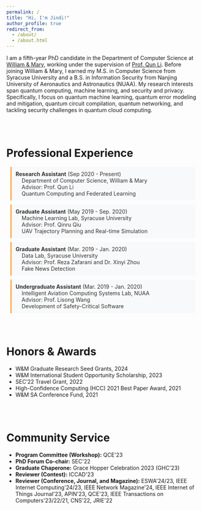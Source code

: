 ```yaml
---
permalink: /
title: "Hi, I'm Jindi!"
author_profile: true
redirect_from: 
  - /about/
  - /about.html
---
```


I am a fifth-year PhD candidate in the Department of Computer Science at [William & Mary](https://www.wm.edu/), working under the supervision of [Prof. Qun Li](https://www.cs.wm.edu/~liqun/). Before joining William & Mary, I earned my M.S. in Computer Science from Syracuse University and a B.S. in Information Security from Nanjing University of Aeronautics and Astronautics (NUAA). My research interests span quantum computing, machine learning, and security and privacy. Specifically, I focus on quantum machine learning, quantum error modeling and mitigation, quantum circuit compilation, quantum networking, and tackling security challenges in quantum cloud computing.

<br>
<br>

Professional Experience
======

<style>
    .blue-quote {
        border-left: 4px solid #ffb563; /* Orange border */
        background-color: #f8f9fa; /* Light grey background */
        color: #333; /* Dark grey text color */
        padding: 10px 10px;
        margin: 10px;
        font-style: normal;
    }
  
  .green-quote {
        border-left: 4px solid #9cc5a1; /* Orange border */
        background-color: #f8f9fa; /* Light grey background */
        color: #333; /* Dark grey text color */
        padding: 10px 10px;
        margin: 10px;
      font-style: normal;
    }
</style>

<blockquote class="blue-quote">
<strong>Research Assistant</strong> (Sep 2020 - Present) <br>
&nbsp; &nbsp; Department of Computer Science, William & Mary <br>
&nbsp; &nbsp; Advisor: Prof. Qun Li <br>
&nbsp; &nbsp; Quantum Computing and Federated Learning
</blockquote>

<blockquote class="blue-quote">
<strong>Graduate Assistant</strong> (May 2019 - Sep. 2020) <br>
&nbsp; &nbsp; Machine Learning Lab, Syracuse University <br>
&nbsp; &nbsp; Advisor: Prof. Qinru Qiu <br>
&nbsp; &nbsp; UAV Trajectory Planning and Real-time Simulation
</blockquote>

<blockquote class="blue-quote">
<strong>Graduate Assistant</strong> (Mar. 2019 - Jan. 2020) <br>
&nbsp; &nbsp; Data Lab, Syracuse University <br>
&nbsp; &nbsp; Advisor: Prof. Reza Zafarani and Dr. Xinyi Zhou <br>
&nbsp; &nbsp; Fake News Detection
</blockquote>

<blockquote class="blue-quote">
<strong>Undergraduate Assistant</strong> (Mar. 2019 - Jan. 2020) <br>
&nbsp; &nbsp; Intelligent Aviation Computing Systems Lab, NUAA <br>
&nbsp; &nbsp; Advisor: Prof. Lisong Wang <br>
&nbsp; &nbsp; Development of Safety-Critical Software
</blockquote>

<br>
<br>



Honors & Awards
======
- W&M Graduate Research Seed Grants, 2024
- W&M International Student Opportunity Scholarship, 2023
- SEC’22 Travel Grant, 2022
- High-Confidence Computing (HCC) 2021 Best Paper Award, 2021
- W&M SA Conference Fund, 2021

<br>
<br>

Community Service
======
- **Program Committee (Workshop):** QCE'23
- **PhD Forum Co-chair:** SEC'22
- **Graduate Chaperone:** Grace Hopper Celebration 2023 (GHC'23)
- **Reviewer (Contest):** ICCAD'23
- **Reviewer (Conference, Journal, and Magazine):** ESWA'24/23, IEEE Internet Computing'24/23, IEEE Network Magazine'24, IEEE Internet of Things Journal'23, APIN'23, QCE'23, IEEE Transactions on Computers'23/22/21, CNS'22, JRIE'22 
  






